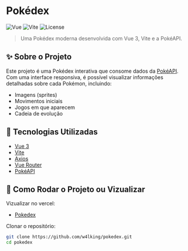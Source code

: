 # Pokédex

![Vue](https://img.shields.io/badge/Vue.js-35495E?style=for-the-badge&logo=vue.js&logoColor=4FC08D)
![Vite](https://img.shields.io/badge/Vite-646CFF?style=for-the-badge&logo=vite&logoColor=FFD62E)
![License](https://img.shields.io/badge/license-MIT-green?style=for-the-badge)

> Uma Pokédex moderna desenvolvida com Vue 3, Vite e a PokéAPI.

## ✨ Sobre o Projeto

Este projeto é uma Pokédex interativa que consome dados da [PokéAPI](https://pokeapi.co/). Com uma interface responsiva, é possível visualizar informações detalhadas sobre cada Pokémon, incluindo:

- Imagens (sprites)
- Movimentos iniciais
- Jogos em que aparecem
- Cadeia de evolução

## 🚀 Tecnologias Utilizadas

- [Vue 3](https://vuejs.org/)
- [Vite](https://vitejs.dev/)
- [Axios](https://axios-http.com/)
- [Vue Router](https://router.vuejs.org/)
- [PokéAPI](https://pokeapi.co/)

## 🔧 Como Rodar o Projeto ou Vizualizar



Vizualizar no vercel:

- [Pokedex](https://pokedex-five-ivory.vercel.app/)

Clonar o repositório:

```bash
git clone https://github.com/w4lking/pokedex.git
cd pokedex



